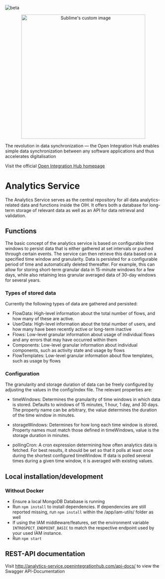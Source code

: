![beta](https://img.shields.io/badge/Status-Beta-yellow.svg)

<p align="center">
  <img src="https://github.com/openintegrationhub/openintegrationhub/blob/master/Assets/medium-oih-einzeilig-zentriert.jpg" alt="Sublime's custom image" width="400"/>
</p>

The revolution in data synchronization — the Open Integration Hub enables simple data synchronization between any software applications and thus accelerates digitalisation

Visit the official [Open Integration Hub homepage](https://www.openintegrationhub.org/)

# Analytics Service

The Analytics Service serves as the central repository for all data analytics-related data and functions inside the OIH. It offers both a database for long-term storage of relevant data as well as an API for data retrieval and validation.

## Functions

The basic concept of the analytics service is based on configurable time windows to persist data that is either gathered at set intervals or pushed through certain events. The service can then retrieve this data based on a specified time window and granularity. Data is persisted for a configurable period of time and automatically deleted thereafter. For example, this can allow for storing short-term granular data in 15-minute windows for a few days, while also retaining less granular averaged data of 30-day windows for several years.

### Types of stored data
Currently the following types of data are gathered and persisted: 

- FlowData: High-level information about the total number of flows, and how many of these are active.
- UserData: High-level information about the total number of users, and how many have been recently active or long-term inactive
- Flows: Low-level granular information about usage of individual flows and any errors that may have occurred within them
- Components: Low-level granular information about individual components, such as activity state and usage by flows
- FlowTemplates: Low-level granular information about flow templates, such as usage by flows

### Configuration

The granularity and storage duration of data can be freely configured by adjusting the values in the config/index file. The relevant properties are:

- timeWindows: Determines the granularity of time windows in which data is stored. Defaults to windows of 15 minutes, 1 hour, 1 day, and 30 days. The property name can be arbitrary, the value determines the duration of the time window in minutes.

- storageWindows: Determines for how long each time window is stored. Property names must match those defined in timeWindows, value is the storage duration in minutes.

- pollingCron: A cron expression determining how often analytics data is fetched. For best results, it should be set so that it polls at least once during the shortest configured timeWindow. If data is polled several times during a given time window, it is averaged with existing values.

## Local installation/development

### Without Docker

- Ensure a local MongoDB Database is running
- Run `npm install` to install dependencies. If dependencies are still reported missing, run `npm install` within the /app/iam-utils/ folder as well
- If using the IAM middleware/features, set the environment variable `INTROSPECT_ENDPOINT_BASIC` to match the respective endpoint used by your used IAM instance.
- Run `npm start`

## REST-API documentation

Visit http://analytics-service.openintegrationhub.com/api-docs/ to view the Swagger API-Documentation
